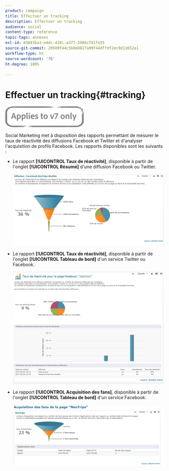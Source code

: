 ```yaml
---
product: campaign
title: Effectuer un tracking
description: Effectuer un tracking
audience: social
content-type: reference
topic-tags: annexes
exl-id: 83883ba3-e4dc-428c-a377-1986cfd1fe55
source-git-commit: 20509f44c5b8e0827a09f44dffdf2ec9d11652a1
workflow-type: ht
source-wordcount: '76'
ht-degree: 100%

---
```


# Effectuer un tracking{#tracking}

![](../../assets/v7-only.svg)

Social Marketing met à disposition des rapports permettant de mesurer le taux de réactivité des diffusions Facebook et Twitter et d&#39;analyser l&#39;acquisition de profils Facebook. Les rapports disponibles sont les suivants :

* Le rapport **[!UICONTROL Taux de réactivité]**, disponible à partir de l&#39;onglet **[!UICONTROL Résumé]** d&#39;une diffusion Facebook ou Twitter.

   ![](assets/social_report_3.png)

* Le rapport **[!UICONTROL Taux de réactivité]**, disponible à partir de l&#39;onglet **[!UICONTROL Tableau de bord]** d&#39;un service Twitter ou Facebook.

   ![](assets/social_report_2.png)

* Le rapport **[!UICONTROL Acquisition des fans]**, disponible à partir de l&#39;onglet **[!UICONTROL Tableau de bord]** d&#39;un service Facebook.

   ![](assets/social_report_1.png)
